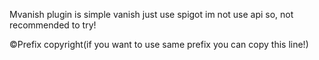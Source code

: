 Mvanish plugin is simple vanish just use spigot im not use api so, not recommended to try!

©Prefix copyright(if you want to use same prefix you can copy this line!)

